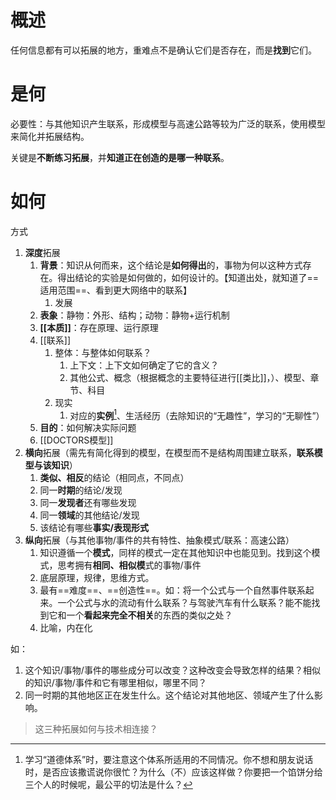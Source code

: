 # 概述
任何信息都有可以拓展的地方，重难点不是确认它们是否存在，而是**找到**它们。
# 是何

必要性：与其他知识产生联系，形成模型与高速公路等较为广泛的联系，使用模型来简化并拓展结构。

关键是**不断练习拓展**，并**知道正在创造的是哪一种联系**。
# 如何
方式
1. **深度**拓展
	1. **背景**：知识从何而来，这个结论是**如何得出**的，事物为何以这种方式存在。得出结论的实验是如何做的，如何设计的。【知道出处，就知道了==适用范围==、看到更大网络中的联系】
		1. 发展
	2. **表象**：静物：外形、结构；动物：静物+运行机制
	3. **[[本质]]**：存在原理、运行原理
	4. [[联系]] 
		1. 整体：与整体如何联系？
			1. 上下文：上下文如何确定了它的含义？
			2. 其他公式、概念（根据概念的主要特征进行[[类比]]，）、模型、章节、科目
		2. 现实
			1. 对应的**实例**[^1]、生活经历（去除知识的“无趣性”，学习的“无聊性”）
	5. **目的**：如何解决实际问题
	6. [[DOCTORS模型]] 
2. **横向**拓展（需先有简化得到的模型，在模型而不是结构周围建立联系，**联系模型与该知识**）
	1. **类似、相反**的结论（相同点，不同点）
	2. 同一**时期**的结论/发现
	3. 同一**发现者**还有哪些发现
	4. 同一**领域**的其他结论/发现
	5. 该结论有哪些**事实/表现形式** 
3. **纵向**拓展（与其他事物/事件的共有特性、抽象模式/联系：高速公路）
	1. 知识遵循一个**模式**，同样的模式一定在其他知识中也能见到。找到这个模式，思考拥有**相同、相似模**式的事物/事件
	2.  底层原理，规律，思维方式。
	3. 最有==难度==、==创造性==。如：将一个公式与一个自然事件联系起来。一个公式与水的流动有什么联系？与驾驶汽车有什么联系？能不能找到它和一个**看起来完全不相关**的东西的类似之处？
	4. 比喻，内在化

如：
1. 这个知识/事物/事件的哪些成分可以改变？这种改变会导致怎样的结果？相似的知识/事物/事件和它有哪里相似，哪里不同？
2. 同一时期的其他地区正在发生什么。这个结论对其他地区、领域产生了什么影响。

> 这三种拓展如何与技术相连接？

[^1]: 学习“道德体系”时，要注意这个体系所适用的不同情况。你不想和朋友说话时，是否应该撒谎说你很忙？为什么（不）应该这样做？你要把一个馅饼分给三个人的时候呢，最公平的切法是什么？